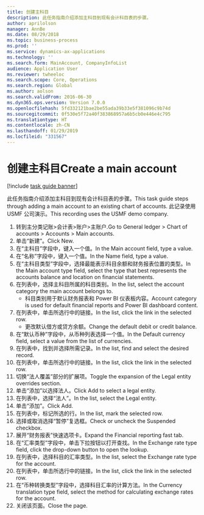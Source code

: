 ```yaml
---
title: 创建主科目
description: 此任务指南介绍添加主科目到现有会计科目表的步骤。
author: aprilolson
manager: AnnBe
ms.date: 08/29/2018
ms.topic: business-process
ms.prod: ''
ms.service: dynamics-ax-applications
ms.technology: ''
ms.search.form: MainAccount, CompanyInfoList
audience: Application User
ms.reviewer: twheeloc
ms.search.scope: Core, Operations
ms.search.region: Global
ms.author: aolson
ms.search.validFrom: 2016-06-30
ms.dyn365.ops.version: Version 7.0.0
ms.openlocfilehash: 5fd332121bae2be55ada39b33e5f381096c9b74d
ms.sourcegitcommit: 0f530e5f72a40f383868957a6b5cb0e446e4c795
ms.translationtype: HT
ms.contentlocale: zh-CN
ms.lasthandoff: 01/29/2019
ms.locfileid: "331567"
---
```

# <a name="create-a-main-account"></a><span data-ttu-id="94aa3-103">创建主科目</span><span class="sxs-lookup"><span data-stu-id="94aa3-103">Create a main account</span></span>

[!include [task guide banner](../../includes/task-guide-banner.md)]

<span data-ttu-id="94aa3-104">此任务指南介绍添加主科目到现有会计科目表的步骤。</span><span class="sxs-lookup"><span data-stu-id="94aa3-104">This task guide steps through adding a main account to an existing chart of accounts.</span></span> <span data-ttu-id="94aa3-105">此记录使用 USMF 公司演示。</span><span class="sxs-lookup"><span data-stu-id="94aa3-105">This recording uses the USMF demo company.</span></span>  

1. <span data-ttu-id="94aa3-106">转到主分类记账>会计表>账户>主账户.</span><span class="sxs-lookup"><span data-stu-id="94aa3-106">Go to General ledger > Chart of accounts > Accounts > Main accounts.</span></span>
2. <span data-ttu-id="94aa3-107">单击“新建”。</span><span class="sxs-lookup"><span data-stu-id="94aa3-107">Click New.</span></span>
3. <span data-ttu-id="94aa3-108">在“主科目”字段中，键入一个值。</span><span class="sxs-lookup"><span data-stu-id="94aa3-108">In the Main account field, type a value.</span></span>
4. <span data-ttu-id="94aa3-109">在“名称”字段中，键入一个值。</span><span class="sxs-lookup"><span data-stu-id="94aa3-109">In the Name field, type a value.</span></span>
5. <span data-ttu-id="94aa3-110">在“主科目类型”字段中，选择最能表示科目余额和财务报表位置的类型。</span><span class="sxs-lookup"><span data-stu-id="94aa3-110">In the Main account type field, select the type that best represents the accounts balance and location on financial statements.</span></span>
6. <span data-ttu-id="94aa3-111">在列表中，选择主科目所属的科目类别。</span><span class="sxs-lookup"><span data-stu-id="94aa3-111">In the list, select the account category the main account belongs to.</span></span>
    * <span data-ttu-id="94aa3-112">科目类别用于默认财务报表和 Power BI 仪表板内容。</span><span class="sxs-lookup"><span data-stu-id="94aa3-112">Account category is used for default financial reports and Power BI dashboard content.</span></span>  
7. <span data-ttu-id="94aa3-113">在列表中，单击所选行中的链接。</span><span class="sxs-lookup"><span data-stu-id="94aa3-113">In the list, click the link in the selected row.</span></span>
    * <span data-ttu-id="94aa3-114">更改默认借方或贷方余额。</span><span class="sxs-lookup"><span data-stu-id="94aa3-114">Change the default debit or credit balance.</span></span>  
8. <span data-ttu-id="94aa3-115">在“默认币种”字段中，从币种列表选择一个值。</span><span class="sxs-lookup"><span data-stu-id="94aa3-115">In the Default currency field, select a value from the list of currencies.</span></span>
9. <span data-ttu-id="94aa3-116">在列表中，找到并选择所需记录。</span><span class="sxs-lookup"><span data-stu-id="94aa3-116">In the list, find and select the desired record.</span></span>
10. <span data-ttu-id="94aa3-117">在列表中，单击所选行中的链接。</span><span class="sxs-lookup"><span data-stu-id="94aa3-117">In the list, click the link in the selected row.</span></span>
11. <span data-ttu-id="94aa3-118">切换“法人覆盖”部分的扩展项。</span><span class="sxs-lookup"><span data-stu-id="94aa3-118">Toggle the expansion of the Legal entity overrides section.</span></span>
12. <span data-ttu-id="94aa3-119">单击“添加”以选择法人。</span><span class="sxs-lookup"><span data-stu-id="94aa3-119">Click Add to select a legal entity.</span></span>
13. <span data-ttu-id="94aa3-120">在列表中，选择“法人”。</span><span class="sxs-lookup"><span data-stu-id="94aa3-120">In the list, select the Legal entity.</span></span>
14. <span data-ttu-id="94aa3-121">单击“添加”。</span><span class="sxs-lookup"><span data-stu-id="94aa3-121">Click Add.</span></span>
15. <span data-ttu-id="94aa3-122">在列表中，标记所选的行。</span><span class="sxs-lookup"><span data-stu-id="94aa3-122">In the list, mark the selected row.</span></span>
16. <span data-ttu-id="94aa3-123">选择或取消选择“暂停”复选框。</span><span class="sxs-lookup"><span data-stu-id="94aa3-123">Check or uncheck the Suspended checkbox.</span></span>
17. <span data-ttu-id="94aa3-124">展开“财务报表”快速选项卡。</span><span class="sxs-lookup"><span data-stu-id="94aa3-124">Expand the Financial reporting fast tab.</span></span>
18. <span data-ttu-id="94aa3-125">在“汇率类型”字段中，单击下拉按钮以打开查找。</span><span class="sxs-lookup"><span data-stu-id="94aa3-125">In the Exchange rate type field, click the drop-down button to open the lookup.</span></span>
19. <span data-ttu-id="94aa3-126">在列表中，选择科目的汇率类型。</span><span class="sxs-lookup"><span data-stu-id="94aa3-126">In the list, select the Exchange rate type for the account.</span></span>
20. <span data-ttu-id="94aa3-127">在列表中，单击所选行中的链接。</span><span class="sxs-lookup"><span data-stu-id="94aa3-127">In the list, click the link in the selected row.</span></span>
21. <span data-ttu-id="94aa3-128">在“币种转换类型”字段中，选择科目汇率的计算方法。</span><span class="sxs-lookup"><span data-stu-id="94aa3-128">In the Currency translation type field, select the method for calculating exchange rates for the account.</span></span>
22. <span data-ttu-id="94aa3-129">关闭该页面。</span><span class="sxs-lookup"><span data-stu-id="94aa3-129">Close the page.</span></span>


